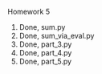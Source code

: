 Homework 5  
1. Done, sum.py
2. Done, sum_via\_eval.py
3. Done, part_3.py
4. Done, part_4.py
5. Done, part_5.py
